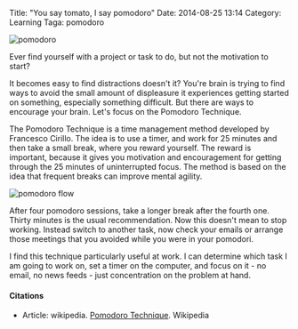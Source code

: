 Title: "You say tomato, I say pomodoro"
Date: 2014-08-25 13:14
Category: Learning
Taga: pomodoro

<p><img align="top" alt='pomodoro' src="https://dl.dropboxusercontent.com/u/7133191/pomodoro-timer11.jpg"></p>

<p>Ever find yourself with a project or task to do, but not the motivation to start?</p>

<p>It becomes easy to find distractions doesn't it? You're brain is trying to find ways to avoid the small amount of displeasure it experiences getting started on something, especially something difficult. But there are ways to encourage your brain. Let's focus on the Pomodoro Technique.</p>

<p>The Pomodoro Technique is a time management method developed by Francesco Cirillo. The idea is to use a timer, and work for 25 minutes and then take a small break, where you reward yourself. The reward is important, because it gives you motivation and encouragement for getting through the 25 minutes of uninterrupted focus. The method is based on the idea that frequent breaks can improve mental agility.</p>

<p><img align="top" alt='pomodoro flow' src="https://dl.dropboxusercontent.com/u/7133191/Pomodoro_flow.jpg"></p>

<p>After four pomodoro sessions, take a longer break after the fourth one. Thirty minutes is the usual recommendation. Now this doesn't mean to stop working. Instead switch to another task, now check your emails or arrange those meetings that you avoided while you were in your pomodori.</p>

<p>I find this technique particularly useful at work. I can determine which task I am going to work on, set a timer on the computer, and focus on it - no email, no news feeds - just concentration on the problem at hand.</p>

<h4>Citations</h4>
<ul>
<li>Article: wikipedia. <a href="http://en.wikipedia.org/wiki.Pomodoro_Technique">Pomodoro Technique</a>. Wikipedia</li>
</ul>
